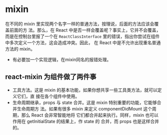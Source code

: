 # mixin

在不同的 mixin 里实现两个名字一样的普通方法，按理说，后面的方法应该会覆盖前面的方
法。那么，在 React 中是否一样会覆盖呢？事实上，它并不会覆盖，而是在控制台里报了一个在
`ReactClassInterface` 里的错误，指出你尝试在组件中多次定义一个方法，这会造成冲突。因此，
在 React 中是不允许出现重名普通方法的 mixin。

- 有必要加一个实现逻辑，在mixin同名的报错处理。


## react-mixin 为组件做了两件事
- 工具方法。这是 mixin 的基本功能，如果你想共享一些工具类方法，就可以定义它们，直
接在各个组件中使用。
- 生命周期继承，props 与 state 合并。这是 mixin 特别重要的功能，它能够合并生命周期方
法。如果有很多 mixin 来定义 componentDidMount 这个周期，那么 React 会非常智能地将
它们都合并起来执行。同样，mixin 也可以作用在 getInitialState 的结果上，作 state 的
合并，而 props 也是这样合并的。


